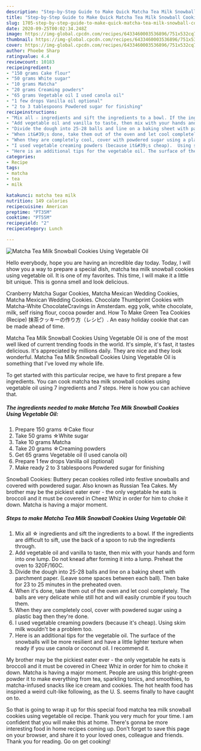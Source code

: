 ```yaml
---
description: "Step-by-Step Guide to Make Quick Matcha Tea Milk Snowball Cookies Using Vegetable Oil"
title: "Step-by-Step Guide to Make Quick Matcha Tea Milk Snowball Cookies Using Vegetable Oil"
slug: 1705-step-by-step-guide-to-make-quick-matcha-tea-milk-snowball-cookies-using-vegetable-oil
date: 2020-09-25T00:02:34.248Z
image: https://img-global.cpcdn.com/recipes/6433460003536896/751x532cq70/matcha-tea-milk-snowball-cookies-using-vegetable-oil-recipe-main-photo.jpg
thumbnail: https://img-global.cpcdn.com/recipes/6433460003536896/751x532cq70/matcha-tea-milk-snowball-cookies-using-vegetable-oil-recipe-main-photo.jpg
cover: https://img-global.cpcdn.com/recipes/6433460003536896/751x532cq70/matcha-tea-milk-snowball-cookies-using-vegetable-oil-recipe-main-photo.jpg
author: Phoebe Sharp
ratingvalue: 4.4
reviewcount: 10183
recipeingredient:
- "150 grams Cake flour"
- "50 grams White sugar"
- "10 grams Matcha"
- "20 grams Creaming powders"
- "65 grams Vegetable oil I used canola oil"
- "1 few drops Vanilla oil optional"
- "2 to 3 tablespoons Powdered sugar for finishing"
recipeinstructions:
- "Mix all ☆ ingredients and sift the ingredients to a bowl. If the ingredients are difficult to sift, use the back of a spoon to rub the ingredients through."
- "Add vegetable oil and vanilla to taste, then mix with your hands and form into one lump. Do not knead after forming it into a lump. Preheat the oven to 320F/160C."
- "Divide the dough into 25-28 balls and line on a baking sheet with parchment paper. (Leave some spaces between each ball). Then bake for 23 to 25 minutes in the preheated oven."
- "When it&#39;s done, take them out of the oven and let cool completely. The balls are very delicate while still hot and will easily crumble if you touch them."
- "When they are completely cool, cover with powdered sugar using a plastic bag then they&#39;re done."
- "I used vegetable creaming powders (because it&#39;s cheap).  Using skim milk wouldn&#39;t be a problem too."
- "Here is an additional tips for the vegetable oil. The surface of the snowballs will be more resilient and have a little lighter texture when ready if you use canola or coconut oil. I recommend it."
categories:
- Recipe
tags:
- matcha
- tea
- milk

katakunci: matcha tea milk 
nutrition: 149 calories
recipecuisine: American
preptime: "PT35M"
cooktime: "PT55M"
recipeyield: "2"
recipecategory: Lunch

---
```



![Matcha Tea Milk Snowball Cookies Using Vegetable Oil](https://img-global.cpcdn.com/recipes/6433460003536896/751x532cq70/matcha-tea-milk-snowball-cookies-using-vegetable-oil-recipe-main-photo.jpg)

Hello everybody, hope you are having an incredible day today. Today, I will show you a way to prepare a special dish, matcha tea milk snowball cookies using vegetable oil. It is one of my favorites. This time, I will make it a little bit unique. This is gonna smell and look delicious.

Cranberry Matcha Sugar Cookies, Matcha Mexican Wedding Cookies, Matcha Mexican Wedding Cookies. Chocolate Thumbprint Cookies with Matcha-White ChocolateCravings in Amsterdam. egg yolk, white chocolate, milk, self rising flour, cocoa powder and. How To Make Green Tea Cookies (Recipe) 抹茶クッキーの作り方（レシピ）. An easy holiday cookie that can be made ahead of time.

Matcha Tea Milk Snowball Cookies Using Vegetable Oil is one of the most well liked of current trending foods in the world. It's simple, it's fast, it tastes delicious. It's appreciated by millions daily. They are nice and they look wonderful. Matcha Tea Milk Snowball Cookies Using Vegetable Oil is something that I've loved my whole life.


To get started with this particular recipe, we have to first prepare a few ingredients. You can cook matcha tea milk snowball cookies using vegetable oil using 7 ingredients and 7 steps. Here is how you can achieve that.

<!--inarticleads1-->

##### The ingredients needed to make Matcha Tea Milk Snowball Cookies Using Vegetable Oil:

1. Prepare 150 grams ☆Cake flour
1. Take 50 grams ☆White sugar
1. Take 10 grams Matcha
1. Take 20 grams ☆Creaming powders
1. Get 65 grams Vegetable oil (I used canola oil)
1. Prepare 1 few drops Vanilla oil (optional)
1. Make ready 2 to 3 tablespoons Powdered sugar for finishing


Snowball Cookies: Buttery pecan cookies rolled into festive snowballs and covered with powdered sugar. Also known as Russian Tea Cakes. My brother may be the pickiest eater ever - the only vegetable he eats is broccoli and it must be covered in Cheez Whiz in order for him to choke it down. Matcha is having a major moment. 

<!--inarticleads2-->

##### Steps to make Matcha Tea Milk Snowball Cookies Using Vegetable Oil:

1. Mix all ☆ ingredients and sift the ingredients to a bowl. If the ingredients are difficult to sift, use the back of a spoon to rub the ingredients through.
1. Add vegetable oil and vanilla to taste, then mix with your hands and form into one lump. Do not knead after forming it into a lump. Preheat the oven to 320F/160C.
1. Divide the dough into 25-28 balls and line on a baking sheet with parchment paper. (Leave some spaces between each ball). Then bake for 23 to 25 minutes in the preheated oven.
1. When it&#39;s done, take them out of the oven and let cool completely. The balls are very delicate while still hot and will easily crumble if you touch them.
1. When they are completely cool, cover with powdered sugar using a plastic bag then they&#39;re done.
1. I used vegetable creaming powders (because it&#39;s cheap).  Using skim milk wouldn&#39;t be a problem too.
1. Here is an additional tips for the vegetable oil. The surface of the snowballs will be more resilient and have a little lighter texture when ready if you use canola or coconut oil. I recommend it.


My brother may be the pickiest eater ever - the only vegetable he eats is broccoli and it must be covered in Cheez Whiz in order for him to choke it down. Matcha is having a major moment. People are using this bright-green powder it to make everything from tea, sparkling tonics, and smoothies, to matcha-infused snacks like ice cream and cookies. The hot health food has inspired a weird cult-like following, as the U. S. seems finally to have caught on to. 

So that is going to wrap it up for this special food matcha tea milk snowball cookies using vegetable oil recipe. Thank you very much for your time. I am confident that you will make this at home. There's gonna be more interesting food in home recipes coming up. Don't forget to save this page on your browser, and share it to your loved ones, colleague and friends. Thank you for reading. Go on get cooking!
